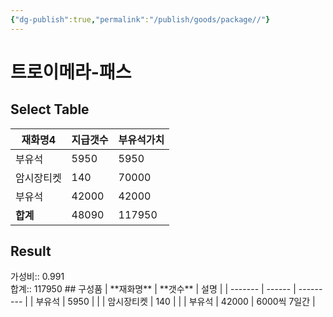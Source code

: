 ```yaml
---
{"dg-publish":true,"permalink":"/publish/goods/package//"}
---
```



# 트로이메라-패스
## Select Table
<div><table class="dataview table-view-table"><thead class="table-view-thead"><tr class="table-view-tr-header"><th class="table-view-th"><span>재화명</span><span class="dataview small-text">4</span></th><th class="table-view-th"><span>지급갯수</span></th><th class="table-view-th"><span>부유석가치</span></th></tr></thead><tbody class="table-view-tbody"><tr><td><span>부유석</span></td><td>5950</td><td>5950</td></tr><tr><td><span>암시장티켓</span></td><td>140</td><td>70000</td></tr><tr><td><span>부유석</span></td><td>42000</td><td>42000</td></tr><tr><td><span><strong>합계</strong></span></td><td>48090</td><td>117950</td></tr></tbody></table></div><p><span><h2 data-heading="Result" dir="auto">Result</h2></span></p><span><span>가성비:: 0.991 <br></span></span><span><span>합계:: 117950</span></span>
## 구성품
| **재화명** | **갯수** | 설명        |
| ------- | ------ | --------- |
| 부유석     | 5950   |           |
| 암시장티켓   | 140    |           |
| 부유석     | 42000  | 6000씩 7일간 |



